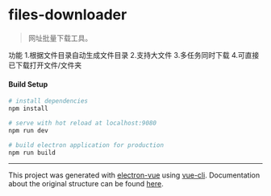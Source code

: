 # files-downloader

> 网址批量下载工具。

功能
1.根据文件目录自动生成文件目录
2.支持大文件
3.多任务同时下载
4.可直接已下载打开文件/文件夹

#### Build Setup

``` bash
# install dependencies
npm install

# serve with hot reload at localhost:9080
npm run dev

# build electron application for production
npm run build


```

---

This project was generated with [electron-vue](https://github.com/SimulatedGREG/electron-vue) using [vue-cli](https://github.com/vuejs/vue-cli). Documentation about the original structure can be found [here](https://simulatedgreg.gitbooks.io/electron-vue/content/index.html).

